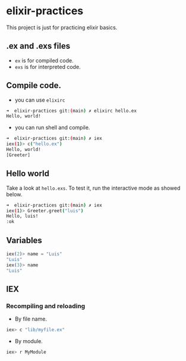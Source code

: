 # elixir-practices
This project is just for practicing elixir basics.

## .ex and .exs files

* `ex` is for compiled code.
* `exs` is for interpreted code.

## Compile code.

* you can use `elixirc`

```sh
➜  elixir-practices git:(main) ✗ elixirc hello.ex
Hello, world!
```

* you can run shell and compile.

```sh
➜  elixir-practices git:(main) ✗ iex
iex(1)> c("hello.ex")
Hello, world!
[Greeter]
```

## Hello world

Take a look at `hello.exs`. To test it, run the interactive mode as showed below.

```sh
➜  elixir-practices git:(main) ✗ iex
iex(1)> Greeter.greet("luis")
Hello, luis!
:ok
```

## Variables

```elixir
iex(2)> name = "Luis"
"Luis"
iex(3)> name
"Luis"
```
## IEX

### Recompiling and reloading

* By file name.

```sh
iex> c "lib/myfile.ex"
```

* By module.

```sh
iex> r MyModule
```